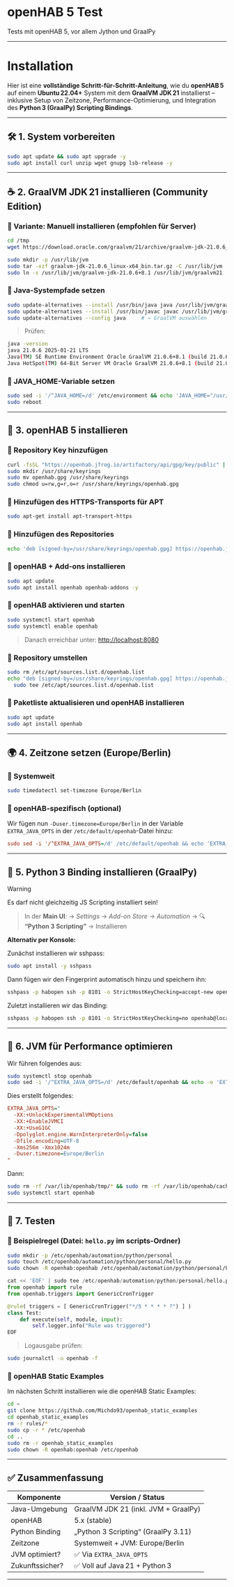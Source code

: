 # openHAB 5 Test
Tests mit openHAB 5, vor allem Jython und GraalPy

---

# Installation

Hier ist eine **vollständige Schritt-für-Schritt-Anleitung**, wie du **openHAB 5** auf einem **Ubuntu 22.04+** System mit dem **GraalVM JDK 21** installierst – inklusive Setup von Zeitzone, Performance-Optimierung, und Integration des **Python 3 (GraalPy) Scripting Bindings**.

---

## 🛠️ 1. System vorbereiten

```bash
sudo apt update && sudo apt upgrade -y
sudo apt install curl unzip wget gnupg lsb-release -y
```

---

## ☕ 2. GraalVM JDK 21 installieren (Community Edition)

### 🔹 Variante: Manuell installieren (empfohlen für Server)

```bash
cd /tmp
wget https://download.oracle.com/graalvm/21/archive/graalvm-jdk-21.0.6_linux-x64_bin.tar.gz

sudo mkdir -p /usr/lib/jvm
sudo tar -xzf graalvm-jdk-21.0.6_linux-x64_bin.tar.gz -C /usr/lib/jvm
sudo ln -s /usr/lib/jvm/graalvm-jdk-21.0.6+8.1 /usr/lib/jvm/graalvm21
```

### 🔹 Java-Systempfade setzen

```bash
sudo update-alternatives --install /usr/bin/java java /usr/lib/jvm/graalvm21/bin/java 100
sudo update-alternatives --install /usr/bin/javac javac /usr/lib/jvm/graalvm21/bin/javac 100
sudo update-alternatives --config java     # → GraalVM auswählen
```

> Prüfen:

```bash
java -version
java 21.0.6 2025-01-21 LTS
Java(TM) SE Runtime Environment Oracle GraalVM 21.0.6+8.1 (build 21.0.6+8-LTS-jvmci-23.1-b55)
Java HotSpot(TM) 64-Bit Server VM Oracle GraalVM 21.0.6+8.1 (build 21.0.6+8-LTS-jvmci-23.1-b55, mixed mode, sharing)
```

### 🔹 JAVA_HOME-Variable setzen

```bash
sudo sed -i '/^JAVA_HOME=/d' /etc/environment && echo 'JAVA_HOME="/usr/lib/jvm/graalvm21"' | sudo tee -a /etc/environment
sudo reboot
```

---

## 🧱 3. openHAB 5 installieren

### 🔹 Repository Key hinzufügen

```bash
curl -fsSL "https://openhab.jfrog.io/artifactory/api/gpg/key/public" | gpg --dearmor > openhab.gpg
sudo mkdir /usr/share/keyrings
sudo mv openhab.gpg /usr/share/keyrings
sudo chmod u=rw,g=r,o=r /usr/share/keyrings/openhab.gpg
```

### 🔹 Hinzufügen des HTTPS-Transports für APT

```bash
sudo apt-get install apt-transport-https
```

### 🔹 Hinzufügen des Repositories

```bash
echo 'deb [signed-by=/usr/share/keyrings/openhab.gpg] https://openhab.jfrog.io/artifactory/openhab-linuxpkg testing main' | sudo tee /etc/apt/sources.list.d/openhab.list
```

### 🔹 openHAB + Add-ons installieren

```bash
sudo apt update
sudo apt install openhab openhab-addons -y
```

### 🔹 openHAB aktivieren und starten

```bash
sudo systemctl start openhab
sudo systemctl enable openhab
```

> Danach erreichbar unter: [http://localhost:8080](http://localhost:8080)

### 🔹 Repository umstellen

```bash
sudo rm /etc/apt/sources.list.d/openhab.list
echo "deb [signed-by=/usr/share/keyrings/openhab.gpg] https://openhab.jfrog.io/artifactory/openhab-linuxpkg testing main" | \
  sudo tee /etc/apt/sources.list.d/openhab.list
```

### 🔹 Paketliste aktualisieren und openHAB installieren

```bash
sudo apt update
sudo apt install openhab
```

---

## 🌍 4. Zeitzone setzen (Europe/Berlin)

### 🔹 Systemweit

```bash
sudo timedatectl set-timezone Europe/Berlin
```

### 🔹 openHAB-spezifisch (optional)

Wir fügen nun `-Duser.timezone=Europe/Berlin` in der Variable `EXTRA_JAVA_OPTS` in der `/etc/default/openhab`-Datei hinzu:

```ini
sudo sed -i '/^EXTRA_JAVA_OPTS=/d' /etc/default/openhab && echo 'EXTRA_JAVA_OPTS="-Duser.timezone=Europe/Berlin"' | sudo tee -a /etc/default/openhab
```

---

## 🧠 5. Python 3 Binding installieren (GraalPy)

> [!WARNING]  
> Es darf nicht gleichzeitig JS Scripting installiert sein!

> In der **Main UI**:
> → *Settings* → *Add-on Store* → *Automation* →
> 🔍 **“Python 3 Scripting”** → Installieren

**Alternativ per Konsole:**

Zunächst installieren wir sshpass:

```bash
sudo apt install -y sshpass
```

Dann fügen wir den Fingerprint automatisch hinzu und speichern ihn:

```bash
sshpass -p habopen ssh -p 8101 -o StrictHostKeyChecking=accept-new openhab@localhost 'exit'
```

Zuletzt installieren wir das Binding:

```bash
sshpass -p habopen ssh -p 8101 -o StrictHostKeyChecking=no openhab@localhost 'feature:install openhab-automation-pythonscripting'
```

---

## 🚀 6. JVM für Performance optimieren

Wir führen folgendes aus:

```bash
sudo systemctl stop openhab
sudo sed -i '/^EXTRA_JAVA_OPTS=/d' /etc/default/openhab && echo -e 'EXTRA_JAVA_OPTS="\n  -XX:+UnlockExperimentalVMOptions\n  -XX:+EnableJVMCI\n  -XX:+UseG1GC\n  -Dpolyglot.engine.WarnInterpreterOnly=false\n  -Dfile.encoding=UTF-8\n  -Xms256m -Xmx1024m\n  -Duser.timezone=Europe/Berlin\n"' | sudo tee -a /etc/default/openhab
```

Dies erstellt folgendes:

```ini
EXTRA_JAVA_OPTS="
  -XX:+UnlockExperimentalVMOptions
  -XX:+EnableJVMCI
  -XX:+UseG1GC
  -Dpolyglot.engine.WarnInterpreterOnly=false
  -Dfile.encoding=UTF-8
  -Xms256m -Xmx1024m
  -Duser.timezone=Europe/Berlin
"
```

Dann:

```bash
sudo rm -rf /var/lib/openhab/tmp/* && sudo rm -rf /var/lib/openhab/cache/*
sudo systemctl start openhab
```

---

## 🧪 7. Testen

### 🔹 Beispielregel (Datei: `hello.py` im scripts-Ordner)

```bash
sudo mkdir -p /etc/openhab/automation/python/personal
sudo touch /etc/openhab/automation/python/personal/hello.py
sudo chown -R openhab:openhab /etc/openhab/automation/python/personal/hello.py
```

```python
cat << 'EOF' | sudo tee /etc/openhab/automation/python/personal/hello.py > /dev/null
from openhab import rule
from openhab.triggers import GenericCronTrigger

@rule( triggers = [ GenericCronTrigger("*/5 * * * * ?") ] )
class Test:
    def execute(self, module, input):
        self.logger.info("Rule was triggered")
EOF
```

> Logausgabe prüfen:

```bash
sudo journalctl -u openhab -f
```

### 🔹 openHAB Static Examples

Im nächsten Schritt installieren wie die openHAB Static Examples:

```bash
cd ~
git clone https://github.com/Michdo93/openhab_static_examples
cd openhab_static_examples
rm -r rules/*
sudo cp -r * /etc/openhab
cd ..
sudo rm -r openhab_static_examples
sudo chown -R openhab:openhab /etc/openhab
```



---

## ✅ Zusammenfassung

| Komponente      | Version / Status                     |
| --------------- | ------------------------------------ |
| Java-Umgebung   | GraalVM JDK 21 (inkl. JVM + GraalPy) |
| openHAB         | 5.x (stable)                         |
| Python Binding  | „Python 3 Scripting“ (GraalPy 3.11)  |
| Zeitzone        | Systemweit + JVM: Europe/Berlin      |
| JVM optimiert?  | ✅ Via `EXTRA_JAVA_OPTS`              |
| Zukunftssicher? | ✅ Voll auf Java 21 + Python 3        |

---
